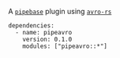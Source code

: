 A [`pipebase`] plugin using [`avro-rs`]
```
dependencies:
  - name: pipeavro
    version: 0.1.0
    modules: ["pipeavro::*"]
```
[`pipebase`]: https://github.com/pipebase/pipebase
[`avro-rs`]: https://github.com/flavray/avro-rs
